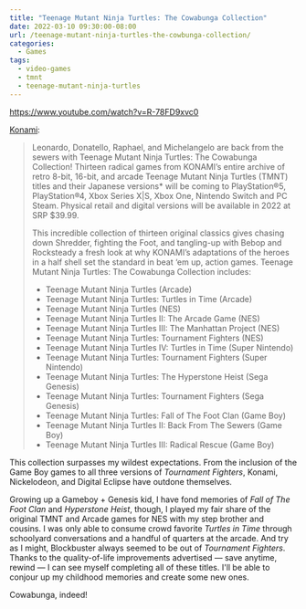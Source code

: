 ```yaml
---
title: "Teenage Mutant Ninja Turtles: The Cowabunga Collection"
date: 2022-03-10 09:30:00-08:00
url: /teenage-mutant-ninja-turtles-the-cowbunga-collection/
categories:
  - Games
tags:
  - video-games
  - tmnt
  - teenage-mutant-ninja-turtles
---
```


<https://www.youtube.com/watch?v=R-78FD9xvc0>

[Konami](https://www.konami.com/games/tmntcollection/):

> Leonardo, Donatello, Raphael, and Michelangelo are back from the sewers with Teenage Mutant Ninja Turtles: The Cowabunga Collection! Thirteen radical games from KONAMI’s entire archive of retro 8-bit, 16-bit, and arcade Teenage Mutant Ninja Turtles (TMNT) titles and their Japanese versions\* will be coming to PlayStation®5, PlayStation®4, Xbox Series X|S, Xbox One, Nintendo Switch and PC Steam. Physical retail and digital versions will be available in 2022 at SRP $39.99.
>
> This incredible collection of thirteen original classics gives chasing down Shredder, fighting the Foot, and tangling-up with Bebop and Rocksteady a fresh look at why KONAMI’s adaptations of the heroes in a half shell set the standard in beat ‘em up, action games. Teenage Mutant Ninja Turtles: The Cowabunga Collection includes:
>
> - Teenage Mutant Ninja Turtles (Arcade)
> - Teenage Mutant Ninja Turtles: Turtles in Time (Arcade)
> - Teenage Mutant Ninja Turtles (NES)
> - Teenage Mutant Ninja Turtles II: The Arcade Game (NES)
> - Teenage Mutant Ninja Turtles III: The Manhattan Project (NES)
> - Teenage Mutant Ninja Turtles: Tournament Fighters (NES)
> - Teenage Mutant Ninja Turtles IV: Turtles in Time (Super Nintendo)
> - Teenage Mutant Ninja Turtles: Tournament Fighters (Super Nintendo)
> - Teenage Mutant Ninja Turtles: The Hyperstone Heist (Sega Genesis)
> - Teenage Mutant Ninja Turtles: Tournament Fighters (Sega Genesis)
> - Teenage Mutant Ninja Turtles: Fall of The Foot Clan (Game Boy)
> - Teenage Mutant Ninja Turtles II: Back From The Sewers (Game Boy)
> - Teenage Mutant Ninja Turtles III: Radical Rescue (Game Boy)

This collection surpasses my wildest expectations. From the inclusion of the Game Boy games to all three versions of _Tournament Fighters_, Konami, Nickelodeon, and Digital Eclipse have outdone themselves.

Growing up a Gameboy + Genesis kid, I have fond memories of _Fall of The Foot Clan_ and _Hyperstone Heist_, though, I played my fair share of the original TMNT and Arcade games for NES with my step brother and cousins. I was only able to consume crowd favorite _Turtles in Time_ through schoolyard conversations and a handful of quarters at the arcade. And try as I might, Blockbuster always seemed to be out of _Tournament Fighters_. Thanks to the quality-of-life improvements advertised — save anytime, rewind — I can see myself completing all of these titles. I'll be able to conjour up my childhood memories and create some new ones.

Cowabunga, indeed!
